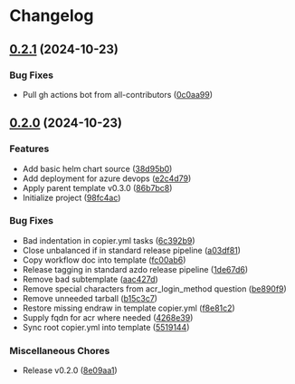 # Changelog

## [0.2.1](https://github.com/natescherer/postmodern-helm-chart-copiertemplate/compare/v0.2.0...v0.2.1) (2024-10-23)


### Bug Fixes

* Pull gh actions bot from all-contributors ([0c0aa99](https://github.com/natescherer/postmodern-helm-chart-copiertemplate/commit/0c0aa99aa0ec861abb459548a672f8a1be59f769))

## [0.2.0](https://github.com/natescherer/postmodern-helm-chart-copiertemplate/compare/v0.0.1...v0.2.0) (2024-10-23)


### Features

* Add basic helm chart source ([38d95b0](https://github.com/natescherer/postmodern-helm-chart-copiertemplate/commit/38d95b0e2e90fc3194e6c65a592b374af81280cf))
* Add deployment for azure devops ([e2c4d79](https://github.com/natescherer/postmodern-helm-chart-copiertemplate/commit/e2c4d79f02fdf4f4c1782cd4244bfac73016eadb))
* Apply parent template v0.3.0 ([86b7bc8](https://github.com/natescherer/postmodern-helm-chart-copiertemplate/commit/86b7bc8faab2c75a13f49977b99329476e8dcddc))
* Initialize project ([98fc4ac](https://github.com/natescherer/postmodern-helm-chart-copiertemplate/commit/98fc4aca26ad3d0e9da19030de564b8243a1c9fc))


### Bug Fixes

* Bad indentation in copier.yml tasks ([6c392b9](https://github.com/natescherer/postmodern-helm-chart-copiertemplate/commit/6c392b9b75c9f8d638c7f1a6c4c733d27ea2ca5b))
* Close unbalanced if in standard release pipeline ([a03df81](https://github.com/natescherer/postmodern-helm-chart-copiertemplate/commit/a03df81d4457e683892afa85242fb73fc0543303))
* Copy workflow doc into template ([fc00ab6](https://github.com/natescherer/postmodern-helm-chart-copiertemplate/commit/fc00ab634aaca5b6b9090e33f0745ec59235ea3c))
* Release tagging in standard azdo release pipeline ([1de67d6](https://github.com/natescherer/postmodern-helm-chart-copiertemplate/commit/1de67d6099382f361daac93a7fd6e86f4b0aaf6a))
* Remove bad subtemplate ([aac427d](https://github.com/natescherer/postmodern-helm-chart-copiertemplate/commit/aac427d68785c06c35ac966fccf2961b77be05a1))
* Remove special characters from acr_login_method question ([be890f9](https://github.com/natescherer/postmodern-helm-chart-copiertemplate/commit/be890f9e9f5504d8594dd5b0f1d3796020430cb3))
* Remove unneeded tarball ([b15c3c7](https://github.com/natescherer/postmodern-helm-chart-copiertemplate/commit/b15c3c7c16b9c83bc741d0486923cb58c03b372f))
* Restore missing endraw in template copier.yml ([f8e81c2](https://github.com/natescherer/postmodern-helm-chart-copiertemplate/commit/f8e81c2ecd80597a6845e96db493b58c9e0bc76c))
* Supply fqdn for acr where needed ([4268e39](https://github.com/natescherer/postmodern-helm-chart-copiertemplate/commit/4268e398cd9554f21d36f75df9b1467a533fd8eb))
* Sync root copier.yml into template ([5519144](https://github.com/natescherer/postmodern-helm-chart-copiertemplate/commit/5519144f408cda48b81e10f81377ddb2e709af49))


### Miscellaneous Chores

* Release v0.2.0 ([8e09aa1](https://github.com/natescherer/postmodern-helm-chart-copiertemplate/commit/8e09aa1c752da0084893c4f67a2afa5be54f7c90))
